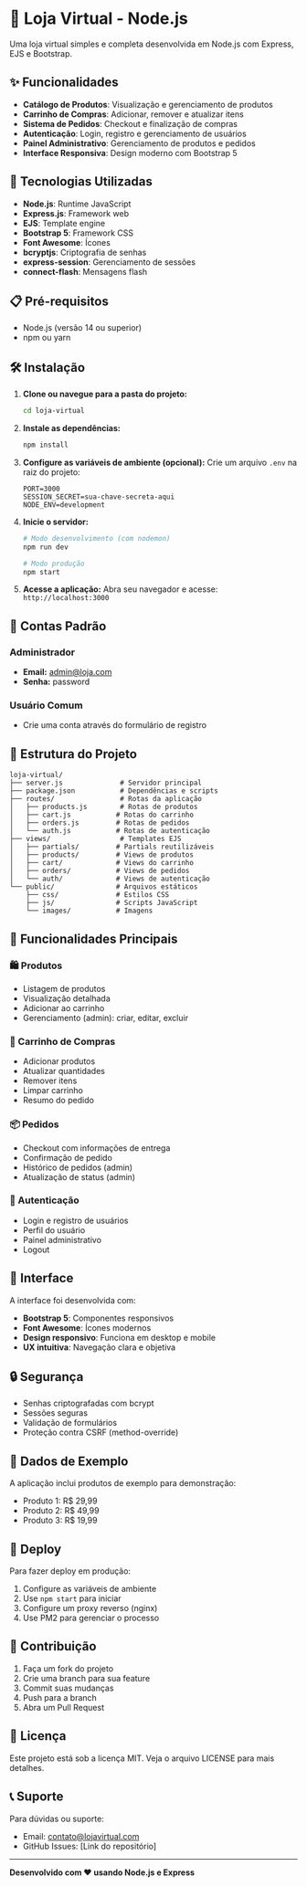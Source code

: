 # 🛒 Loja Virtual - Node.js

Uma loja virtual simples e completa desenvolvida em Node.js com Express, EJS e Bootstrap.

## ✨ Funcionalidades

- **Catálogo de Produtos**: Visualização e gerenciamento de produtos
- **Carrinho de Compras**: Adicionar, remover e atualizar itens
- **Sistema de Pedidos**: Checkout e finalização de compras
- **Autenticação**: Login, registro e gerenciamento de usuários
- **Painel Administrativo**: Gerenciamento de produtos e pedidos
- **Interface Responsiva**: Design moderno com Bootstrap 5

## 🚀 Tecnologias Utilizadas

- **Node.js**: Runtime JavaScript
- **Express.js**: Framework web
- **EJS**: Template engine
- **Bootstrap 5**: Framework CSS
- **Font Awesome**: Ícones
- **bcryptjs**: Criptografia de senhas
- **express-session**: Gerenciamento de sessões
- **connect-flash**: Mensagens flash

## 📋 Pré-requisitos

- Node.js (versão 14 ou superior)
- npm ou yarn

## 🛠️ Instalação

1. **Clone ou navegue para a pasta do projeto:**
   ```bash
   cd loja-virtual
   ```

2. **Instale as dependências:**
   ```bash
   npm install
   ```

3. **Configure as variáveis de ambiente (opcional):**
   Crie um arquivo `.env` na raiz do projeto:
   ```env
   PORT=3000
   SESSION_SECRET=sua-chave-secreta-aqui
   NODE_ENV=development
   ```

4. **Inicie o servidor:**
   ```bash
   # Modo desenvolvimento (com nodemon)
   npm run dev
   
   # Modo produção
   npm start
   ```

5. **Acesse a aplicação:**
   Abra seu navegador e acesse: `http://localhost:3000`

## 👤 Contas Padrão

### Administrador
- **Email:** admin@loja.com
- **Senha:** password

### Usuário Comum
- Crie uma conta através do formulário de registro

## 📁 Estrutura do Projeto

```
loja-virtual/
├── server.js              # Servidor principal
├── package.json           # Dependências e scripts
├── routes/                # Rotas da aplicação
│   ├── products.js        # Rotas de produtos
│   ├── cart.js           # Rotas do carrinho
│   ├── orders.js         # Rotas de pedidos
│   └── auth.js           # Rotas de autenticação
├── views/                 # Templates EJS
│   ├── partials/         # Partials reutilizáveis
│   ├── products/         # Views de produtos
│   ├── cart/             # Views do carrinho
│   ├── orders/           # Views de pedidos
│   └── auth/             # Views de autenticação
└── public/               # Arquivos estáticos
    ├── css/              # Estilos CSS
    ├── js/               # Scripts JavaScript
    └── images/           # Imagens
```

## 🔧 Funcionalidades Principais

### 🛍️ Produtos
- Listagem de produtos
- Visualização detalhada
- Adicionar ao carrinho
- Gerenciamento (admin): criar, editar, excluir

### 🛒 Carrinho de Compras
- Adicionar produtos
- Atualizar quantidades
- Remover itens
- Limpar carrinho
- Resumo do pedido

### 📦 Pedidos
- Checkout com informações de entrega
- Confirmação de pedido
- Histórico de pedidos (admin)
- Atualização de status (admin)

### 👤 Autenticação
- Login e registro de usuários
- Perfil do usuário
- Painel administrativo
- Logout

## 🎨 Interface

A interface foi desenvolvida com:
- **Bootstrap 5**: Componentes responsivos
- **Font Awesome**: Ícones modernos
- **Design responsivo**: Funciona em desktop e mobile
- **UX intuitiva**: Navegação clara e objetiva

## 🔒 Segurança

- Senhas criptografadas com bcrypt
- Sessões seguras
- Validação de formulários
- Proteção contra CSRF (method-override)

## 📝 Dados de Exemplo

A aplicação inclui produtos de exemplo para demonstração:
- Produto 1: R$ 29,99
- Produto 2: R$ 49,99
- Produto 3: R$ 19,99

## 🚀 Deploy

Para fazer deploy em produção:

1. Configure as variáveis de ambiente
2. Use `npm start` para iniciar
3. Configure um proxy reverso (nginx)
4. Use PM2 para gerenciar o processo

## 🤝 Contribuição

1. Faça um fork do projeto
2. Crie uma branch para sua feature
3. Commit suas mudanças
4. Push para a branch
5. Abra um Pull Request

## 📄 Licença

Este projeto está sob a licença MIT. Veja o arquivo LICENSE para mais detalhes.

## 📞 Suporte

Para dúvidas ou suporte:
- Email: contato@lojavirtual.com
- GitHub Issues: [Link do repositório]

---

**Desenvolvido com ❤️ usando Node.js e Express** 